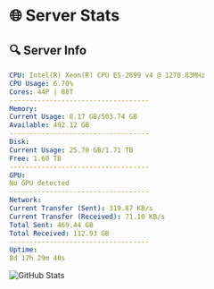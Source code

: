 # 🌐 Server Stats
## 🔍 Server Info
```yaml
CPU: Intel(R) Xeon(R) CPU E5-2699 v4 @ 1270.83MHz
CPU Usage: 6.70%
Cores: 44P | 88T
-----------------------------------
Memory:
Current Usage: 8.17 GB/503.74 GB
Available: 492.12 GB
-----------------------------------
Disk:
Current Usage: 25.70 GB/1.71 TB
Free: 1.60 TB
-----------------------------------
GPU:
No GPU detected
-----------------------------------
Network:
Current Transfer (Sent): 319.87 KB/s
Current Transfer (Received): 71.10 KB/s
Total Sent: 469.44 GB
Total Received: 112.93 GB
-----------------------------------
Uptime:
8d 17h 29m 40s
```
![GitHub Stats](https://img.shields.io/badge/Updated-2025-04-28_10:38:28-blue)